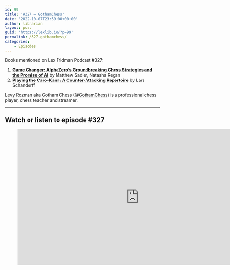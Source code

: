 ```yaml
---
id: 99
title: '#327 – GothamChess'
date: '2022-10-07T23:59:00+00:00'
author: librarian
layout: post
guid: 'https://lexlib.io/?p=99'
permalink: /327-gothamchess/
categories:
    - Episodes
---
```


Books mentioned on Lex Fridman Podcast #327:

1. **[Game Changer: AlphaZero’s Groundbreaking Chess Strategies and the Promise of AI](https://amzn.to/3V8va8l)** by Matthew Sadler, Natasha Regan
2. **[Playing the Caro-Kann: A Counter-Attacking Repertoire](https://amzn.to/3As01F4)** by Lars Schandorff

Levy Rozman aka Gotham Chess ([@GothamChess](https://twitter.com/GothamChess)) is a professional chess player, chess teacher and streamer.

- - - - - -

## Watch or listen to episode #327

<figure class="wp-block-embed is-type-video is-provider-youtube wp-block-embed-youtube wp-embed-aspect-16-9 wp-has-aspect-ratio"><div class="wp-block-embed__wrapper"><iframe allow="accelerometer; autoplay; clipboard-write; encrypted-media; gyroscope; picture-in-picture" allowfullscreen="" frameborder="0" height="443" loading="lazy" src="https://www.youtube.com/embed/iSMpTmibeDw?feature=oembed" title="GothamChess: Hans Niemann, Magnus Carlsen, Cheating Scandal & Chess Bots | Lex Fridman Podcast #327" width="788"></iframe></div></figure>